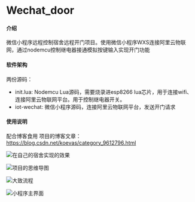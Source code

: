 # Wechat_door

#### 介绍
微信小程序远程控制宿舍远程开门项目。使用微信小程序WXS连接阿里云物联网，通过nodemcu控制继电器接通模拟按键输入实现开门功能

#### 软件架构
两份源码：
- init.lua: Nodemcu Lua源码，需要烧录进esp8266 lua芯片，用于连接wifi、连接阿里云物联网平台。用于控制继电器开关。
- iot-wechat: 微信小程序源码，连接阿里云物联网平台，发送开门请求


#### 使用说明

配合博客食用
项目的博客文章：https://blog.csdn.net/koevas/category_9612796.html

![在自己的宿舍实现的效果](https://images.gitee.com/uploads/images/2020/0420/113143_a9f14b7f_7368456.jpeg "TIM截图20200420113132.jpg")

![项目的思维导图](https://images.gitee.com/uploads/images/2020/0420/113354_042bb8c2_7368456.png "项目的思维导图.png")

![大致流程](https://images.gitee.com/uploads/images/2020/0420/113414_20dc5892_7368456.png "未命名文件.png")

![小程序主界面](https://images.gitee.com/uploads/images/2020/0420/113433_4df29db4_7368456.jpeg "小程序主界面.jpg")